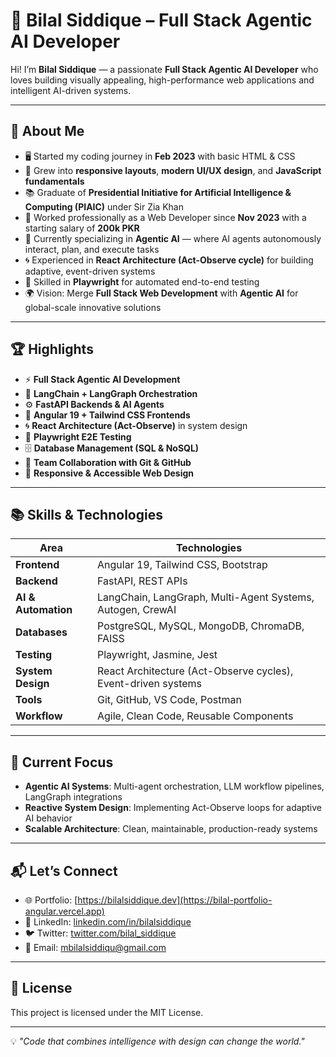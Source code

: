 # 🚀 Bilal Siddique – Full Stack Agentic AI Developer

Hi! I’m **Bilal Siddique** — a passionate **Full Stack Agentic AI Developer** who loves building visually appealing, high-performance web applications and intelligent AI-driven systems.

---

## 🧠 About Me

- 🖥 Started my coding journey in **Feb 2023** with basic HTML & CSS
- 🎯 Grew into **responsive layouts**, **modern UI/UX design**, and **JavaScript fundamentals**
- 📚 Graduate of **Presidential Initiative for Artificial Intelligence & Computing (PIAIC)** under Sir Zia Khan
- 💼 Worked professionally as a Web Developer since **Nov 2023** with a starting salary of **200k PKR**
- 🤖 Currently specializing in **Agentic AI** — where AI agents autonomously interact, plan, and execute tasks
- 🌀 Experienced in **React Architecture (Act-Observe cycle)** for building adaptive, event-driven systems
- 🧪 Skilled in **Playwright** for automated end-to-end testing
- 🌍 Vision: Merge **Full Stack Web Development** with **Agentic AI** for global-scale innovative solutions

---

## 🏆 Highlights

- ⚡ **Full Stack Agentic AI Development**
- 🔗 **LangChain + LangGraph Orchestration**
- ⚙️ **FastAPI Backends & AI Agents**
- 🎨 **Angular 19 + Tailwind CSS Frontends**
- 🌀 **React Architecture (Act-Observe)** in system design
- 🧪 **Playwright E2E Testing**
- 🗄 **Database Management (SQL & NoSQL)**
- 🤝 **Team Collaboration with Git & GitHub**
- 📱 **Responsive & Accessible Web Design**

---

## 📚 Skills & Technologies

| Area | Technologies |
|------|--------------|
| **Frontend** | Angular 19, Tailwind CSS, Bootstrap |
| **Backend** | FastAPI, REST APIs |
| **AI & Automation** | LangChain, LangGraph, Multi-Agent Systems, Autogen, CrewAI |
| **Databases** | PostgreSQL, MySQL, MongoDB, ChromaDB, FAISS |
| **Testing** | Playwright, Jasmine, Jest |
| **System Design** | React Architecture (Act-Observe cycles), Event-driven systems |
| **Tools** | Git, GitHub, VS Code, Postman |
| **Workflow** | Agile, Clean Code, Reusable Components |

---

## 🚀 Current Focus

- **Agentic AI Systems**: Multi-agent orchestration, LLM workflow pipelines, LangGraph integrations
- **Reactive System Design**: Implementing Act-Observe loops for adaptive AI behavior
- **Scalable Architecture**: Clean, maintainable, production-ready systems

---

## 📬 Let’s Connect

- 🌐 Portfolio: [https://bilalsiddique.dev](https://bilal-portfolio-angular.vercel.app)
- 💼 LinkedIn: [linkedin.com/in/bilalsiddique](https://www.linkedin.com/in/bilal-siddique-42a145365/)
- 🐦 Twitter: [twitter.com/bilal_siddique](https://twitter.com/bilal_siddique)
- 📧 Email: mbilalsiddiqu@gmail.com

---

## 📜 License
This project is licensed under the MIT License.

---

💡 *"Code that combines intelligence with design can change the world."*
